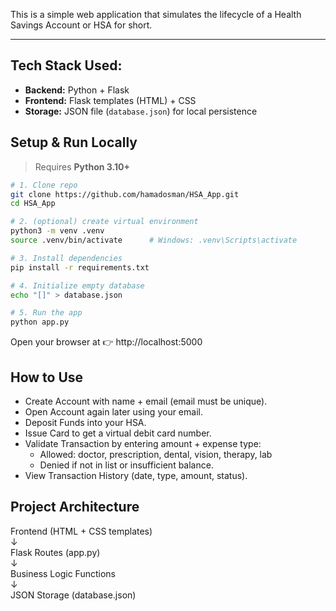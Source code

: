 This is a simple web application that simulates the lifecycle of a Health Savings Account or HSA for short. 

---

## Tech Stack Used:
- **Backend:** Python + Flask  
- **Frontend:** Flask templates (HTML) + CSS  
- **Storage:** JSON file (`database.json`) for local persistence  

## Setup & Run Locally

> Requires **Python 3.10+**

```bash
# 1. Clone repo
git clone https://github.com/hamadosman/HSA_App.git
cd HSA_App

# 2. (optional) create virtual environment
python3 -m venv .venv
source .venv/bin/activate      # Windows: .venv\Scripts\activate

# 3. Install dependencies
pip install -r requirements.txt

# 4. Initialize empty database
echo "[]" > database.json

# 5. Run the app
python app.py 

```
Open your browser at 👉 http://localhost:5000

## How to Use
- Create Account with name + email (email must be unique).
- Open Account again later using your email.
- Deposit Funds into your HSA.
- Issue Card to get a virtual debit card number.
- Validate Transaction by entering amount + expense type:
  - Allowed: doctor, prescription, dental, vision, therapy, lab
  - Denied if not in list or insufficient balance.
- View Transaction History (date, type, amount, status).

## Project Architecture
Frontend (HTML + CSS templates)  
↓  
Flask Routes (app.py)  
↓  
Business Logic Functions  
↓  
JSON Storage (database.json)




